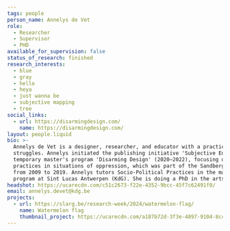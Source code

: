 ```yaml
---
tags: people
person_name: Annelys de Vet
role:
  - Researcher
  - Supervisor
  - PHD
available_for_supervision: false
status_of_research: finished
research_interests:
  - blue
  - gray
  - hello
  - heya
  - just wanna be
  - subjective mapping
  - tree
social_links:
  - url: https://disarmingdesign.com/
    name: https://disarmingdesign.com/
layout: people.liquid
bio: >-
  Annelys de Vet is a designer, researcher, and educator with a practice in long-term, participative design projects engaged in social and political
  struggles. Annelys initiated the publishing initiative 'Subjective Editions,'mapping regions from the inside out by the inhabitants themselves, including 'Subjective Atlas of Brussels' (2018), and 'Subjective Atlas of Palestine'(2007). She co-founded 'Disarming Design from Palestine,' a thought-provoking design platform developing artisanal products from Palestine. She headed the
  temporary master's program 'Disarming Design' (2020–2022), focusing on design
  practices in situations of oppression, which was part of the Sandberg Instituut Amsterdam, where she was the course director of the MA in Design
  from 2009 to 2019. Annelys tutors Socio-Political Practices in the master's
  program at Sint Lucas Antwerpen (KdG). She is doing a PhD in the arts at Sint Lucas Antwerpen (KdG) / ARIA (University of Antwerp), where she will defend her PhD dissertation "Disarming Design, politics of Participatory Practices" in November 2024.
headshot: https://ucarecdn.com/c51c2673-f22e-4352-9bcc-45f7c62491f0/
email: annelys.devet@kdg.be
projects:
  - url: https://slarg.be/research-week/2024/watermelon-flag/
    name: Watermelon flag
    thumbnail_project: https://ucarecdn.com/a187b72d-3f3e-4897-9104-8cc9c33258b6/
---
```

